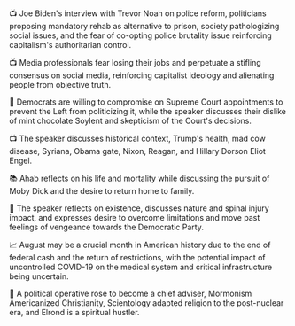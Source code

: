 📺 Joe Biden's interview with Trevor Noah on police reform, politicians proposing mandatory rehab as alternative to prison, society pathologizing social issues, and the fear of co-opting police brutality issue reinforcing capitalism's authoritarian control.

📺 Media professionals fear losing their jobs and perpetuate a stifling consensus on social media, reinforcing capitalist ideology and alienating people from objective truth.

📝 Democrats are willing to compromise on Supreme Court appointments to prevent the Left from politicizing it, while the speaker discusses their dislike of mint chocolate Soylent and skepticism of the Court's decisions.

📺 The speaker discusses historical context, Trump's health, mad cow disease, Syriana, Obama gate, Nixon, Reagan, and Hillary Dorson Eliot Engel.

📚 Ahab reflects on his life and mortality while discussing the pursuit of Moby Dick and the desire to return home to family.

🐢 The speaker reflects on existence, discusses nature and spinal injury impact, and expresses desire to overcome limitations and move past feelings of vengeance towards the Democratic Party.

📈 August may be a crucial month in American history due to the end of federal cash and the return of restrictions, with the potential impact of uncontrolled COVID-19 on the medical system and critical infrastructure being uncertain.

📝 A political operative rose to become a chief adviser, Mormonism Americanized Christianity, Scientology adapted religion to the post-nuclear era, and Elrond is a spiritual hustler.

